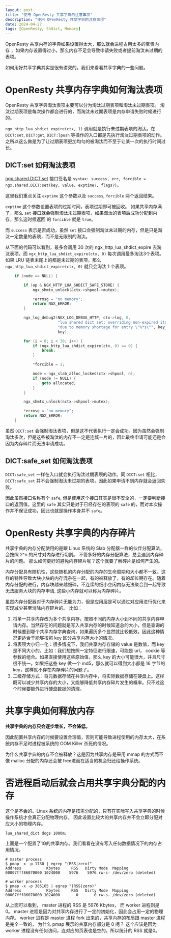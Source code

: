 ```yaml
---
layout: post
title: "使用 OpenResty 共享字典的注意事项"
description: "使用 OPenResty 共享字典的注意事项"
date: 2024-04-27
tags: [OpenResty, Shdict, Memory]
---
```


OpenResty 共享内存的字典如果设置得太大，那么就会进程占用太多的宝贵内存；
如果内存设置得过小，那么内存不足会导致申请失败或者提前淘汰未过期的表项。

如何用好共享字典其实是很有讲究的。我们来看看共享字典的一些问题。

# OpenResty 共享内存字典如何淘汰表项

OpenResty 共享字典淘汰表项主要可以分为淘汰过期表项和淘汰未过期表项。
淘汰过期表项是每次操作都会进行的，而淘汰未过期表项是内存申请失败时候进行的。

`ngx_http_lua_shdict_expire(ctx, 1)` 调用就是执行未过期表项的淘汰。在 `DICT:set`, `DICT:get`, `DICT:lpush` 等操作的入口都是先执行淘汰过期表项的动作。之所以这么做是为了让过期表项更加均匀的被淘汰而不至于让某一次的执行时间过长。

## DICT:set 如何淘汰表项

[ngx.shared.DICT.set](https://github.com/openresty/lua-nginx-module/?tab=readme-ov-file#ngxshareddictset)
接口签名是 `syntax: success, err, forcible = ngx.shared.DICT:set(key, value, exptime?, flags?)`。

这里我们重点关注 `exptime` 这个参数以及 `success`, `forcible` 两个返回结果。

`exptime` 这个参数设置表项的过期时间，表项过期即可被回收。
如果共享内存满了，那么 `set` 接口就会强制淘汰未过期表项，如果淘汰的表项后成功分配到内存，那么这时候返回 的 `forcible` 就是 `true`。

而 `success` 表示是否成功，虽然 `set` 接口会强制淘汰未过期的内存，但是只是淘汰一定数量的表项，而不是无限制的淘汰。

从下面的代码可以看到，最多会调用 30 次的 ngx_http_lua_shdict_expire 去淘汰表项，而 `ngx_http_lua_shdict_expire(ctx, 0)` 每次调用最多淘汰3个表项。如果 LRU 链表末尾上的都是未过期的表项，那么 `ngx_http_lua_shdict_expire(ctx, 0)` 就只会淘汰 1 个表项。

```C
    if (node == NULL) {

        if (op & NGX_HTTP_LUA_SHDICT_SAFE_STORE) {
            ngx_shmtx_unlock(&ctx->shpool->mutex);

            *errmsg = "no memory";
            return NGX_ERROR;
        }

        ngx_log_debug2(NGX_LOG_DEBUG_HTTP, ctx->log, 0,
                       "lua shared dict set: overriding non-expired items "
                       "due to memory shortage for entry \"%*s\"", key_len,
                       key);

        for (i = 0; i < 30; i++) {
            if (ngx_http_lua_shdict_expire(ctx, 0) == 0) {
                break;
            }

            *forcible = 1;

            node = ngx_slab_alloc_locked(ctx->shpool, n);
            if (node != NULL) {
                goto allocated;
            }
        }

        ngx_shmtx_unlock(&ctx->shpool->mutex);

        *errmsg = "no memory";
        return NGX_ERROR;
    }
```

虽然 `DICT:set` 会强制淘汰表项，但是这不代表执行一定会成功。因为虽然会强制淘汰多次，但是这些被淘汰的内存不一定是连城一片的，因此最终申请可能还是会因为内存碎片而无法申请成功。

## DICT:safe_set 如何淘汰表项
`DICT:safe_set` 一样在入口就会执行淘汰过期表项的动作。同 `DICT:set` 相比， `DICT:safe_set` 并不会强制淘汰未过期的表项，因此如果申请不到内存就会返回失败。

因此虽然接口名称有个 `safe`, 但是使用这个接口其实是很不安全的，一定要判断接口的返回值。这里的 `safe` 其实只是对于已经存在的表项的 `safe` 的，而对本次操作并不保证成功，因此也就是操作本身并不  `safe`。

# OpenResty 共享字典的内存碎片

共享字典的内存分配使用的是跟 Linux 系统的 Slab 分配器一样的伙伴分配算法，
会按照 2^n 的尺寸对内存进行切割。 不管多好的内存分配算法，总会遇到内存碎片的问题。
那么如何更好的避免内存碎片呢？这个就要了解碎片是如何产生的。

内存分配具有随机性，这些随机的内存分配的内存的生命周期和大小都不一致。这样的特性导致大块小块的内存混杂在一起，有的被释放了，有的却长期存在。随着内存分配的进行，内存块越来越细碎，不连续的细小空闲内存无法聚合到一起导致无法服务大块的内存申请, 这些小内存就可以称为内存碎片。

虽然内存分配器对于内存碎片无能为力，但是应用层是可以通过对应用进行优化来实现减少甚至消除内存碎片的。
比如：

1. 将单一共享内存改为多个共享内存，按照不同的内存大小到不同的共享内存申请内存。当然存在的问题就是写入共享内存的时候知道总的大小，但是查询的时候要到哪个共享内存字典查询，如果遍历多个显然就比较低效。因此这种情况更适合于能够按照 key 区分共享内存大小的情况。
2. 将表项大小归一化：很多情况下，我们共享内存存储的 value 是数值，而 key 是不同大小的。比如：我们想按照一定特征进行限速，可能是 url， cookie 等参数的组合。如果直接使用这些原始值，那么 key 的大小可能很大，并且尺寸很不统一。如果把这些 key 做一个 md5，那么就可以得到大小都是 16 字节的 key，这样就不存在内存碎片的问题了。
3. 二级存储方式：将元数据存储在共享内存中，将实际数据存储在硬盘上。这样既可以减少共享内存的大小，又能够降低共享内存碎片发生的概率。只不过这个时候要额外进行硬盘数据的清理。

# 共享字典如何释放内存

**共享字典的内存只会逐步增长，不会降低。** 

因此配置共享内存的时候要设置合理值，否则可能导致进程使用的内存太大，在系统内存不足时进程被系统的 OOM Killer 杀死的情况。

为什么共享字典的内存不会被释放？这是因为共享内存是采用 mmap 的方式而不像 malloc 分配的内存还会被 free进而在适当的机会归还给操作系统。

# 否进程启动后就会占用共享字典分配的内存

这个是不会的。Linux 系统的内存是按需分配的，只有在实际写入共享字典的时候操作系统才会真正分配物理内存。
因此设置比较大的共享内存并不会立即分配对应大小的物理内存。

```nginx
lua_shared_dict dogs 1000m;
```

上面是一个配置了1G的共享内存。我们看看在没有写入任何数据情况下的内存占用情况。

```shell
# master process
$ pmap -x -p 1730 | egrep "(RSS|zero)"
Address           Kbytes     RSS   Dirty Mode  Mapping
00007fff86070000 1024000    5976    5976 rw-s- /dev/zero (deleted)

# worker process
$ pmap -x -p 385165 | egrep "(RSS|zero)"
Address           Kbytes     RSS   Dirty Mode  Mapping
00007fff86070000 1024000       0       0 rw-s- /dev/zero (deleted)
```

从上面可以看到， master 进程的 RSS 是 5976 Kbytes， 而 worker 进程则是 0。
master 进程是因为对共享内存进行了一定的初始化，因此会占用一定的物理内存。
worker 进程是 master 进程 fork 出来的，共享内存的布局跟 master 进程是完全一致的，
为什么 pmap 展示的共享内存部分是 0 呢？ 这个应该是因为 worker 进程没有任何访问，连对应的页表也是空的，所以统计的 RSS 就是0。
